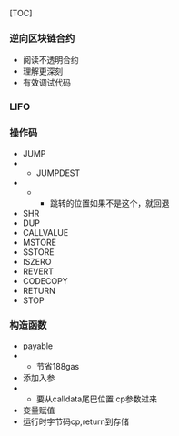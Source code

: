 [TOC]

### 逆向区块链合约
 - 阅读不透明合约
 - 理解更深刻
 - 有效调试代码
### LIFO
### 操作码
 - JUMP
 -  - JUMPDEST
 -  -  - 跳转的位置如果不是这个，就回退
 - SHR
 - DUP
 - CALLVALUE
 - MSTORE
 - SSTORE
 - ISZERO
 - REVERT
 - CODECOPY
 - RETURN
 - STOP
### 构造函数
 - payable
 -  - 节省188gas
 - 添加入参
 -  - 要从calldata尾巴位置 cp参数过来
 - 变量赋值
 - 运行时字节码cp,return到存储